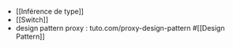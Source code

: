 - [[Inférence de type]]
- [[Switch]]
- design pattern proxy : tuto.com/proxy-design-pattern #[[Design Pattern]]